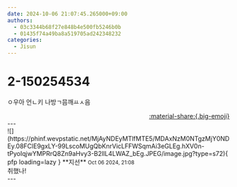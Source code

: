 ```yaml
---
date: 2024-10-06 21:07:45.265000+09:00
authors:
  - 03c3344b68f27e848b4e500fb5246b0b
  - 01435f74a49ba8a519705ad242348232
categories:
  - Jisun
---
```


# 2-150254534

<div class="post-container" markdown="1">
<div class="content-container md-sidebar__scrollwrap" markdown="1">

ㅇ우아 언ㄴ키 나방ㄱ믐깨ㅛㅅ음

</div>
</div>

<div style="text-align: right;" markdown="1">
<a href="https://weverse.io/fromis9/fanpost/2-150254534" style="text-align: right;">:material-share:{.big-emoji}</a>
</div>
---

<div class="comments-container md-sidebar__scrollwrap" markdown="1">
<div class="comment" markdown="1">
<div class='id-container' markdown="1">
![](https://phinf.wevpstatic.net/MjAyNDEyMTlfMTE5/MDAxNzM0NTgzMjY0NDEy.08FClE9gxLY-99LscoMUgQbKnrVicLFFWSqmAi3eGLEg.hXV0n-tPyoIqjwYMPRrQ8Zn9aHvy3-B2llL4LWAZ_bEg.JPEG/image.jpg?type=s72){ pfp loading=lazy }
**<span class="artist">지선</span>** <small>Oct 06 2024, 21:08</small><br>
</div>
<div class='comment-body' markdown="1">
취했나!
</div>
</div>
</div>
---
